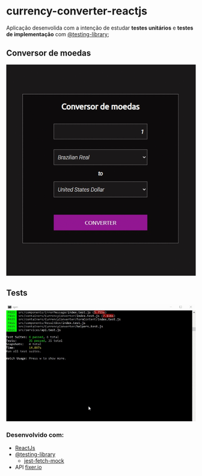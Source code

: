 # currency-converter-reactjs
Aplicação desenvolida com a intenção de estudar **testes unitários** e **testes de implementação** com [@testing-library](https://testing-library.com/);

## Conversor de moedas
![usabilidade](https://github.com/cassiopieroni/currency-converter-reactjs/blob/master/github/usability.gif)

## Tests
![Testes](https://github.com/cassiopieroni/currency-converter-reactjs/blob/master/github/tests.gif)

### Desenvolvido com:
* [ReactJs](https://reactjs.org/)
* [@testing-library](https://testing-library.com/)
    * [jest-fetch-mock](https://www.npmjs.com/package/jest-fetch-mock)
* API [fixer.io](https://fixer.io/)
